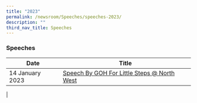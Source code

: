 ```yaml
---
title: "2023"
permalink: /newsroom/Speeches/speeches-2023/
description: ""
third_nav_title: Speeches
---
```

### Speeches

| Date | Title |
| --- | --- |
|14 January 2023 | [Speech By GOH For Little Steps @ North West](/files/Speech/GOH%20Speech%20for%20Little%20Steps%20@%20North%20West.pdf)
|
